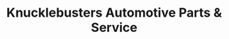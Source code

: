 ---
title: "Knucklebusters Automotive Parts & Service"
url: /tamaqua/knucklebusters-automotive-parts-and-service/
shop: car parts
---